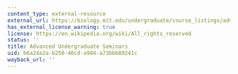 ```yaml
---
content_type: external-resource
external_url: https://biology.mit.edu/undergraduate/course_listings/advanced_undergraduate_seminars
has_external_license_warning: true
license: https://en.wikipedia.org/wiki/All_rights_reserved
status: ''
title: Advanced Undergraduate Seminars
uid: b6a24a2a-b250-46cd-a984-a73bbb89241c
wayback_url: ''
---
```

